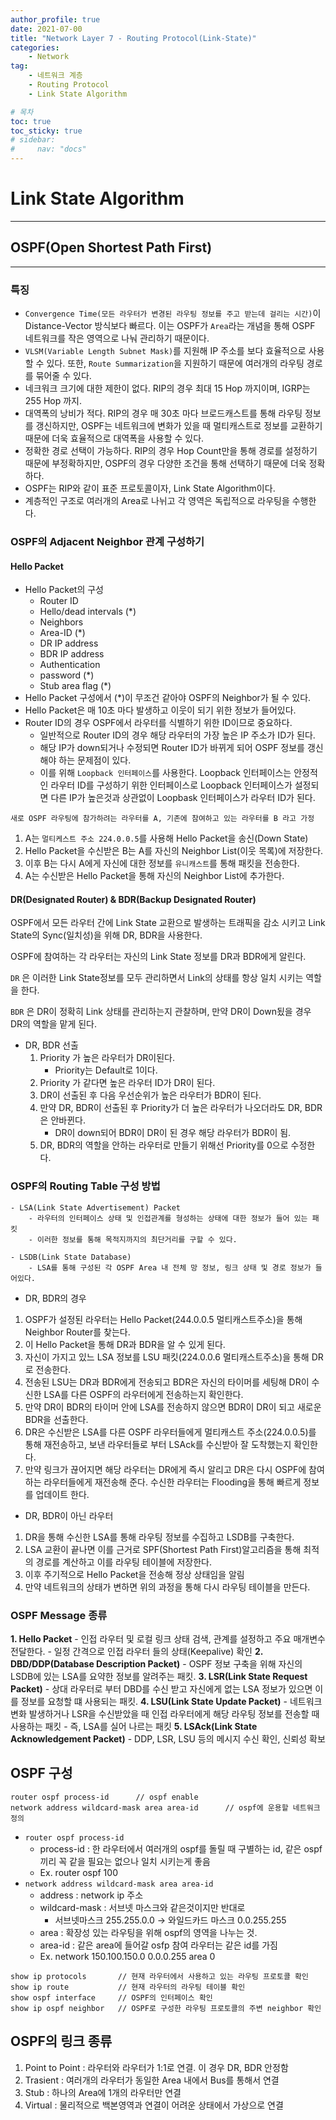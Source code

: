 ```yaml
---
author_profile: true
date: 2021-07-00
title: "Network Layer 7 - Routing Protocol(Link-State)"
categories: 
    - Network
tag: 
    - 네트워크 계층
    - Routing Protocol
    - Link State Algorithm

# 목차
toc: true  
toc_sticky: true 
# sidebar:
#     nav: "docs"
---
```


# Link State Algorithm

---

## OSPF(Open Shortest Path First)

---

### 특징

- `Convergence Time(모든 라우터가 변경된 라우팅 정보를 주고 받는데 걸리는 시간)`이 Distance-Vector 방식보다 빠르다. 이는 OSPF가 `Area`라는 개념을 통해 OSPF 네트워크를 작은 영역으로 나눠 관리하기 때문이다.
- `VLSM(Variable Length Subnet Mask)`를 지원해 IP 주소를 보다 효율적으로 사용할 수 있다. 또한, `Route Summarization`을 지원하기 때문에 여러개의 라우팅 경로를 묶어줄 수 있다.
- 네크워크 크기에 대한 제한이 없다. RIP의 경우 최대 15 Hop 까지이며, IGRP는 255 Hop 까지.
- 대역폭의 낭비가 적다. RIP의 경우 매 30초 마다 브로드캐스트를 통해 라우팅 정보를 갱신하지만, OSPF는 네트워크에 변화가 있을 때 멀티캐스트로 정보를 교환하기 때문에 더욱 효율적으로 대역폭을 사용할 수 있다.
- 정확한 경로 선택이 가능하다. RIP의 경우 Hop Count만을 통해 경로를 설정하기 때문에 부정확하지만, OSPF의 경우 다양한 조건을 통해 선택하기 때문에 더욱 정확하다. 
- OSPF는 RIP와 같이 표준 프로토콜이자, Link State Algorithm이다.
- 계층적인 구조로 여러개의 Area로 나뉘고 각 영역은 독립적으로 라우팅을 수행한다.

### OSPF의 Adjacent Neighbor 관계 구성하기

#### Hello Packet

- Hello Packet의 구성
    - Router ID
    - Hello/dead intervals (*)
    - Neighbors
    - Area-ID (*)
    - DR IP address
    - BDR IP address
    - Authentication
    - password (*)
    - Stub area flag (*)
- Hello Packet 구성에서 (*)이 무조건 같아야 OSPF의 Neighbor가 될 수 있다.
- Hello Packet은 매 10초 마다 발생하고 이웃이 되기 위한 정보가 들어있다.
- Router ID의 경우 OSPF에서 라우터를 식별하기 위한 ID이므로 중요하다.
    - 일반적으로 Router ID의 경우 해당 라우터의 가장 높은 IP 주소가 ID가 된다.
    - 해당 IP가 down되거나 수정되면 Router ID가 바뀌게 되어 OSPF 정보를 갱신해야 하는 문제점이 있다.
    - 이를 위해 `Loopback 인터페이스`를 사용한다. Loopback 인터페이스는 안정적인 라우터 ID를 구성하기 위한 인터페이스로 Loopback 인터페이스가 설정되면 다른 IP가 높은것과 상관없이 Loopbask 인터페이스가 라우터 ID가 된다.

```
새로 OSPF 라우팅에 참가하려는 라우터를 A, 기존에 참여하고 있는 라우터를 B 라고 가정
```

1. A는 `멀티케스트 주소 224.0.0.5`를 사용해 Hello Packet을 송신(Down State)
2. Hello Packet을 수신받은 B는 A를 자신의 Neighbor List(이웃 목록)에 저장한다.
3. 이후 B는 다시 A에게 자신에 대한 정보를 `유니캐스트`를 통해 패킷을 전송한다.
4. A는 수신받은 Hello Packet을 통해 자신의 Neighbor List에 추가한다.

#### DR(Designated Router) & BDR(Backup Designated Router)

OSPF에서 모든 라우터 간에 Link State 교환으로 발생하는 트래픽을 감소 시키고 Link State의 Sync(일치성)을 위해 DR, BDR을 사용한다.

OSPF에 참여하는 각 라우터는 자신의 Link State 정보를 DR과 BDR에게 알린다.

`DR` 은 이러한 Link State정보를 모두 관리하면서 Link의 상태를 항상 일치 시키는 역할을 한다.

`BDR` 은 DR이 정확히 Link 상태를 관리하는지 관찰하며, 만약 DR이 Down됬을 경우 DR의 역할을 맡게 된다.

- DR, BDR 선출
    1. Priority 가 높은 라우터가 DR이된다.
        - Priority는 Default로 1이다.
    2. Priority 가 같다면 높은 라우터 ID가 DR이 된다.
    3. DR이 선출된 후 다음 우선순위가 높은 라우터가 BDR이 된다.
    4. 만약 DR, BDR이 선출된 후 Priority가 더 높은 라우터가 나오더라도 DR, BDR은 안바뀐다.
        - DR이 down되어 BDR이 DR이 된 경우 해당 라우터가 BDR이 됨.
    5. DR, BDR의 역할을 안하는 라우터로 만들기 위해선 Priority를 0으로 수정한다.

### OSPF의 Routing Table 구성 방법
```
- LSA(Link State Advertisement) Packet
    - 라우터의 인터페이스 상태 및 인접관계를 형성하는 상태에 대한 정보가 들어 있는 패킷
    - 이러한 정보를 통해 목적지까지의 최단거리를 구할 수 있다.

- LSDB(Link State Database)
    - LSA를 통해 구성된 각 OSPF Area 내 전체 망 정보, 링크 상태 및 경로 정보가 들어있다.
```
- DR, BDR의 경우
1. OSPF가 설정된 라우터는 Hello Packet(244.0.0.5 멀티캐스트주소)을 통해 Neighbor Router를 찾는다.
2. 이 Hello Packet을 통해 DR과 BDR을 알 수 있게 된다.
3. 자신이 가지고 있느 LSA 정보를 LSU 패킷(224.0.0.6 멀티캐스트주소)을 통해 DR로 전송한다.
4. 전송된 LSU는 DR과 BDR에게 전송되고 BDR은 자신의 타이머를 세팅해 DR이 수신한 LSA를 다른 OSPF의 라우터에게 전송하는지 확인한다.
5. 만약 DR이 BDR의 타이머 안에 LSA를 전송하지 않으면 BDR이 DR이 되고 새로운 BDR을 선출한다.
6. DR은 수신받은 LSA를 다른 OSPF 라우터들에게 멀티캐스트 주소(224.0.0.5)를 통해 재전송하고, 보낸 라우터들로 부터 LSAck를 수신받아 잘 도착했는지 확인한다.
7. 만약 링크가 끊어지면 해당 라우터는 DR에게 즉시 알리고 DR은 다시 OSPF에 참여하는 라우터들에게 재전송해 준다. 수신한 라우터는 Flooding을 통해 빠르게 정보를 업데이트 한다.

- DR, BDR이 아닌 라우터

1. DR을 통해 수신한 LSA를 통해 라우팅 정보를 수집하고 LSDB를 구축한다.
2. LSA 교환이 끝나면 이를 근거로 SPF(Shortest Path First)알고리즘을 통해 최적의 경로를 계산하고 이를 라우팅 테이블에 저장한다.
3. 이후 주기적으로 Hello Packet을 전송해 정상 상태임을 알림
4. 만약 네트워크의 상태가 변하면 위의 과정을 통해 다시 라우팅 테이블을 만든다.

### OSPF Message 종류

**1. Hello Packet**
    - 인접 라우터 및 로컬 링크 상태 검색, 관계를 설정하고 주요 매개변수 전달한다.
    - 일정 간격으로 인접 라우터 들의 상태(Keepalive) 확인
**2. DBD/DDP(Database Description Packet)**
    - OSPF 정보 구축을 위해 자신의 LSDB에 있는 LSA를 요약한 정보를 알려주는 패킷.
**3. LSR(Link State Request Packet)**
    - 상대 라우터로 부터 DBD를 수신 받고 자신에게 없는 LSA 정보가 있으면 이를 정보를 요청할 떄 사용되는 패킷.
**4. LSU(Link State Update Packet)**
    - 네트워크 변화 발생하거나 LSR을 수신받았을 때 인접 라우터에게 해당 라우팅 정보를 전송할 때 사용하는 패킷
    - 즉, LSA를 실어 나르는 패킷
**5. LSAck(Link State Acknowledgement Packet)**
    - DDP, LSR, LSU 등의 메시지 수신 확인, 신뢰성 확보 

## OSPF 구성

```
router ospf process-id      // ospf enable
network address wildcard-mask area area-id      // ospf에 운용할 네트워크 정의
```

- `router ospf process-id`
    - process-id : 한 라우터에서 여러개의 ospf를 돌릴 때 구별하는 id, 같은 ospf끼리 꼭 같을 필요는 없으나 일치 시키는게 좋음
    - Ex. router ospf 100
- `network address wildcard-mask area area-id `
    - address : network ip 주소
    - wildcard-mask : 서브넷 마스크와 같은것이지만 반대로 
        - 서브넷마스크 255.255.0.0 → 와일드카드 마스크 0.0.255.255
    - area : 확장성 있는 라우팅을 위해 ospf의 영역을 나누는 것.
    - area-id : 같은 area에 들어갈 osfp 참여 라우터는 같은 id를 가짐
    - Ex. network 150.100.150.0 0.0.0.255 area 0

```
show ip protocols       // 현재 라우터에서 사용하고 있는 라우팅 프로토콜 확인
show ip route           // 현재 라우터의 라우팅 테이블 확인
show ospf interface     // OSPF의 인터페이스 확인
show ip ospf neighbor   // OSPF로 구성한 라우팅 프로토콜의 주변 neighbor 확인 
```

## OSPF의 링크 종류
1. Point to Point : 라우터와 라우터가 1:1로 연결. 이 경우 DR, BDR 안정함
2. Trasient : 여러개의 라우터가 동일한 Area 내에서 Bus를 통해서 연결
3. Stub : 하나의 Area에 1개의 라우터만 연결
4. Virtual : 물리적으로 백본영역과 연결이 어려운 상태에서 가상으로 연결
